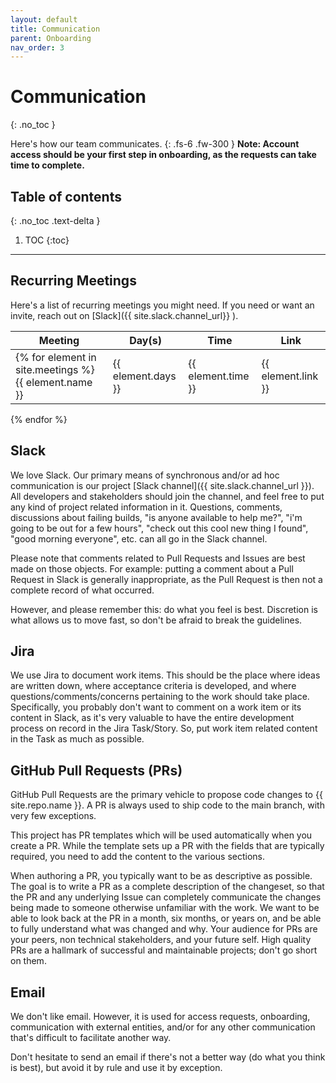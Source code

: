 ```yaml
---
layout: default
title: Communication
parent: Onboarding
nav_order: 3
---
```


# Communication
{: .no_toc }

Here's how our team communicates.
{: .fs-6 .fw-300 }
**Note:  Account access should be your first step in onboarding, as the requests can take time to complete.**

## Table of contents
{: .no_toc .text-delta }

1. TOC
{:toc}
---

## Recurring Meetings

Here's a list of recurring meetings you might need.  If you need or want an invite, reach out on [Slack]({{ site.slack.channel_url}} ).

| Meeting | Day(s) | Time | Link |
| ------- | ------ | ---- | ---- |
|{% for element in site.meetings %} {{ element.name }} | {{ element.days }} |{{ element.time }} | {{ element.link }} |
{% endfor %}

## Slack

We love Slack.  Our primary means of synchronous and/or ad hoc communication is our project [Slack channel]({{ site.slack.channel_url }}).  All developers and stakeholders should join the channel, and feel free to put any kind of project related information in it.  Questions, comments, discussions about failing builds, "is anyone available to help me?", "i'm going to be out for a few hours", "check out this cool new thing I found", "good morning everyone", etc. can all go in the Slack channel.  

Please note that comments related to Pull Requests and Issues are best made on those objects.  For example:  putting a comment about a Pull Request in Slack is generally inappropriate, as the Pull Request is then not a complete record of what occurred.  

However, and please remember this:  do what you feel is best.  Discretion is what allows us to move fast, so don't be afraid to break the guidelines.

## Jira

We use Jira to document work items.  This should be the place where ideas are written down, where acceptance criteria is developed, and where questions/comments/concerns pertaining to the work should take place.  Specifically, you probably don't want to comment on a work item or its content in Slack, as it's very valuable to have the entire development process on record in the Jira Task/Story.  So, put work item related content in the Task as much as possible.

## GitHub Pull Requests (PRs)

GitHub Pull Requests are the primary vehicle to propose code changes to {{ site.repo.name }}.  A PR is always used to ship code to the main branch, with very few exceptions.

This project has PR templates which will be used automatically when you create a PR.  While the template sets up a PR with the fields that are typically required, you need to add the content to the various sections.

When authoring a PR, you typically want to be as descriptive as possible.  The goal is to write a PR as a complete description of the changeset, so that the PR and any underlying Issue can completely communicate the changes being made to someone otherwise unfamiliar with the work.  We want to be able to look back at the PR in a month, six months, or years on, and be able to fully understand what was changed and why.  Your audience for PRs are your peers, non technical stakeholders, and your future self.  High quality PRs are a hallmark of successful and maintainable projects; don't go short on them.

## Email

We don't like email.  However, it is used for access requests, onboarding, communication with external entities, and/or for any other communication that's difficult to facilitate another way.  

Don't hesitate to send an email if there's not a better way (do what you think is best), but avoid it by rule and use it by exception.

